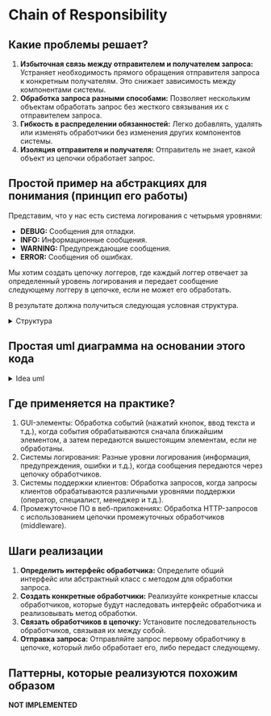 # Chain of Responsibility

## Какие проблемы решает?

1. **Избыточная связь между отправителем и получателем запроса:** Устраняет необходимость прямого обращения отправителя 
запроса к конкретным получателям. Это снижает зависимость между компонентами системы.
2. **Обработка запроса разными способами:** Позволяет нескольким объектам обработать запрос без жесткого связывания их 
с отправителем запроса.
3. **Гибкость в распределении обязанностей:** Легко добавлять, удалять или изменять обработчики без изменения других 
компонентов системы.
4. **Изоляция отправителя и получателя:** Отправитель не знает, какой объект из цепочки обработает запрос.

## Простой пример на абстракциях для понимания (принцип его работы)

Представим, что у нас есть система логирования с четырьмя уровнями:
- **DEBUG:** Сообщения для отладки.
- **INFO:** Информационные сообщения.
- **WARNING:** Предупреждающие сообщения.
- **ERROR:** Сообщения об ошибках.

Мы хотим создать цепочку логгеров, где каждый логгер отвечает за определенный уровень логирования и передает сообщение 
следующему логгеру в цепочке, если не может его обработать.

В результате должна получиться следующая условная структура.

<details><summary>Структура</summary>

![ChainOfResponsibilitySimple.png](ChainOfResponsibilitySimple.png)

</details>

## Простая uml диаграмма на основании этого кода

<details><summary>Idea uml</summary>

![ChainOfResponsibility.png](ChainOfResponsibility.png)

</details>

## Где применяется на практике?

1. GUI-элементы: Обработка событий (нажатий кнопок, ввод текста и т.д.), когда события обрабатываются сначала ближайшим 
элементом, а затем передаются вышестоящим элементам, если не обработаны.
2. Системы логирования: Разные уровни логирования (информация, предупреждения, ошибки и т.д.), когда сообщения 
передаются через цепочку обработчиков.
3. Системы поддержки клиентов: Обработка запросов, когда запросы клиентов обрабатываются различными уровнями поддержки 
(оператор, специалист, менеджер и т.д.).
4. Промежуточное ПО в веб-приложениях: Обработка HTTP-запросов с использованием цепочки промежуточных 
обработчиков (middleware).

## Шаги реализации

1. **Определить интерфейс обработчика:** Определите общий интерфейс или абстрактный класс с методом для 
обработки запроса.
2. **Создать конкретные обработчики:** Реализуйте конкретные классы обработчиков, которые будут наследовать интерфейс 
обработчика и реализовывать метод обработки. 
3. **Связать обработчиков в цепочку:** Установите последовательность обработчиков, связывая их между собой.
4. **Отправка запроса:** Отправляйте запрос первому обработчику в цепочке, который либо обработает его, либо 
передаст следующему.

## Паттерны, которые реализуются похожим образом

**NOT IMPLEMENTED**